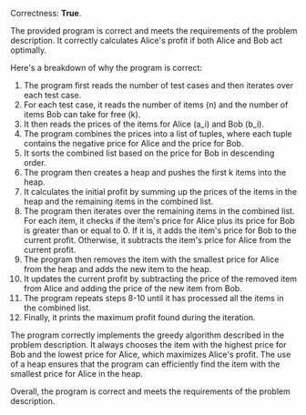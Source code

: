 Correctness: **True**.

The provided program is correct and meets the requirements of the problem description. It correctly calculates Alice's profit if both Alice and Bob act optimally.

Here's a breakdown of why the program is correct:

1. The program first reads the number of test cases and then iterates over each test case.
2. For each test case, it reads the number of items (n) and the number of items Bob can take for free (k).
3. It then reads the prices of the items for Alice (a_i) and Bob (b_i).
4. The program combines the prices into a list of tuples, where each tuple contains the negative price for Alice and the price for Bob.
5. It sorts the combined list based on the price for Bob in descending order.
6. The program then creates a heap and pushes the first k items into the heap.
7. It calculates the initial profit by summing up the prices of the items in the heap and the remaining items in the combined list.
8. The program then iterates over the remaining items in the combined list. For each item, it checks if the item's price for Alice plus its price for Bob is greater than or equal to 0. If it is, it adds the item's price for Bob to the current profit. Otherwise, it subtracts the item's price for Alice from the current profit.
9. The program then removes the item with the smallest price for Alice from the heap and adds the new item to the heap.
10. It updates the current profit by subtracting the price of the removed item from Alice and adding the price of the new item from Bob.
11. The program repeats steps 8-10 until it has processed all the items in the combined list.
12. Finally, it prints the maximum profit found during the iteration.

The program correctly implements the greedy algorithm described in the problem description. It always chooses the item with the highest price for Bob and the lowest price for Alice, which maximizes Alice's profit. The use of a heap ensures that the program can efficiently find the item with the smallest price for Alice in the heap.

Overall, the program is correct and meets the requirements of the problem description.